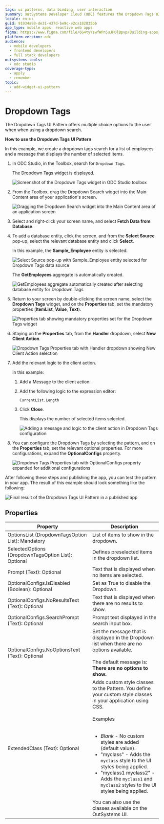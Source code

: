 ```yaml
---
tags: ui patterns, data binding, user interaction
summary: OutSystems Developer Cloud (ODC) features the Dropdown Tags UI Pattern, enabling users to select multiple options from a dropdown list.
locale: en-us
guid: 91934a88-de31-437d-be9c-e2ca182835bb
app_type: mobile apps, reactive web apps
figma: https://www.figma.com/file/6G4tyYswfWPn5uJPDlBpvp/Building-apps?type=design&node-id=3203%3A15084&t=ZwHw8hXeFhwYsO5V-1
platform-version: odc
audience:
  - mobile developers
  - frontend developers
  - full stack developers
outsystems-tools:
  - odc studio
coverage-type:
  - apply
  - remember
topic:
  - add-widget-ui-pattern
---
```


# Dropdown Tags

The Dropdown Tags UI Pattern offers multiple choice options to the user when when using a dropdown search.

**How to use the Dropdown Tags UI Pattern**

In this example, we create a dropdown tags search for a list of employees and a message that displays the number of selected items.

1. In ODC Studio, in the Toolbox, search for `Dropdown Tags`.

    The Dropdown Tags widget is displayed.

    ![Screenshot of the Dropdown Tags widget in ODC Studio toolbox](images/dropdowntags-widget-ss.png "Dropdown Tags Widget in ODC Studio")

1. From the Toolbox, drag the Dropdown Search widget into the Main Content area of your application's screen.

    ![Dragging the Dropdown Search widget into the Main Content area of an application screen](images/dropdowntags-drag-ss.png "Dragging Widget to Screen")

1. Select and right-click your screen name, and select **Fetch Data from Database**.

1. To add a database entity, click the screen, and from the **Select Source** pop-up, select the relevant database entity and click **Select**.

    In this example, the **Sample_Employee** entity is selected. 

    ![Select Source pop-up with Sample_Employee entity selected for Dropdown Tags data source](images/dropdowntags-source-ss.png "Selecting Database Entity")

    The **GetEmployees** aggregate is automatically created.

    ![GetEmployees aggregate automatically created after selecting database entity for Dropdown Tags](images/dropdowntags-aggregate-ss.png "Aggregate Automatically Created")

1. Return to your screen by double-clicking the screen name, select the **Dropdown Tags** widget, and on the **Properties** tab, set the mandatory properties (**ItemList**, **Value**, **Text**).

    ![Properties tab showing mandatory properties set for the Dropdown Tags widget](images/dropdowntags-mandprops-ss.png "Setting Mandatory Properties")

1. Staying on the **Properties** tab, from the **Handler** dropdown, select **New Client Action**.

    ![Dropdown Tags Properties tab with Handler dropdown showing New Client Action selection](images/dropdowntags-handler-ss.png "Creating New Client Action")

1. Add the relevant logic to the client action. 

    In this example:
    
    1. Add a Message to the client action.
    1. Add the following logic to the expression editor:

        `CurrentList.Length`

    1. Click **Close**. 
    
        This displays the number of selected items selected.

        ![Adding a message and logic to the client action in Dropdown Tags configuration](images/dropdowntags-message-ss.png "Adding Logic to Client Action")

1. You can configure the Dropdown Tags by selecting the pattern, and on the **Properties** tab, set the relevant optional properties. For more configurations, expand the **OptionalConfigs** property.

    ![Dropdown Tags Properties tab with OptionalConfigs property expanded for additional configurations](images/dropdowntags-properties-ss.png "Setting Optional Properties")

After following these steps and publishing the app, you can test the pattern in your app. The result of this example should look something like the following:

![Final result of the Dropdown Tags UI Pattern in a published app](images/dropdowntags-result.png "Dropdown Tags Result")

## Properties

| Property                                            | Description                                               |
|-----------------------------------------------------|-----------------------------------------------------------|
| OptionsList (DropdownTagsOption List): Mandatory    | List of items to show in the dropdown.                    |
| SelectedOptions (DropdownTagsOption List): Optional | Defines preselected items in the dropdown list.           |
| Prompt (Text): Optional                             | Text that is displayed when no items are selected.        |
| OptionalConfigs.IsDisabled (Boolean): Optional      | Set as True to disable the Dropdown.                      |
| OptionalConfigs.NoResultsText (Text): Optional      | Text that is displayed when there are no results to show. |
| OptionalConfigs.SearchPrompt (Text): Optional       | Prompt text displayed in the search input box.            |
| OptionalConfigs.NoOptionsText (Text): Optional      | Set the message that is displayed in the Dropdown list when there are no options available.<br/><br/>The default message is: **There are no options to show.** |
|ExtendedClass (Text): Optional | Adds custom style classes to the Pattern. You define your custom style classes in your application using CSS.<br/><br/>Examples<br/><br/> <ul><li>_Blank_ - No custom styles are added (default value).</li><li>"myclass" - Adds the ``myclass`` style to the UI styles being applied.</li><li>"myclass1 myclass2" - Adds the ``myclass1`` and ``myclass2`` styles to the UI styles being applied.</li></ul>You can also use the classes available on the OutSystems UI. |
